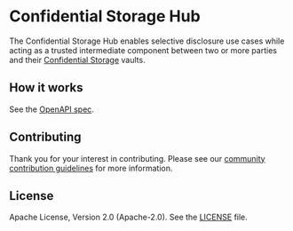 # Confidential Storage Hub

The Confidential Storage Hub enables selective disclosure use cases while acting as a trusted
intermediate component between two or more parties and their
[Confidential Storage](https://identity.foundation/confidential-storage/) vaults.

## How it works

See the [OpenAPI spec](./docs/openapi.yaml).

## Contributing

Thank you for your interest in contributing. Please see our
[community contribution guidelines](https://github.com/trustbloc/community/blob/main/CONTRIBUTING.md) for more
information.

## License
Apache License, Version 2.0 (Apache-2.0). See the [LICENSE](../../LICENSE) file.
